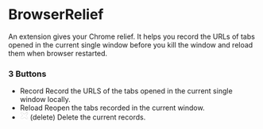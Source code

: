 # BrowserRelief
An extension gives your Chrome relief. It helps you record the URLs of tabs opened in the current single window before you kill the window and reload them when browser restarted.

### 3 Buttons
* Record
Record the URLS of the tabs opened in the current single window locally.
* Reload
Reopen the tabs recorded in the current window.
* ![cross](deleteCross.png) (delete)
Delete the current records.